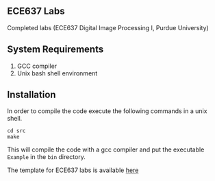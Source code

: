 ## ECE637 Labs
Completed labs (ECE637 Digital Image Processing I, Purdue University)

## System Requirements
1. GCC compiler
2. Unix bash shell environment

## Installation
In order to compile the code execute the following commands in a unix shell.

	cd src
	make

This will compile the code with a gcc compiler and put the executable ``Example`` in the ``bin`` directory.


The template for ECE637 labs is available [here](https://github.com/cabouman/C-code) 